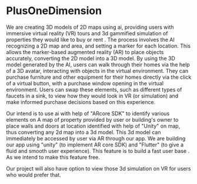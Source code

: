 # PlusOneDimension
We are creating 3D models of 2D maps using ai,  providing users with immersive virtual reality (VR) tours and 3d gammified simulation of properties they would like to buy or rent . The process involves the AI recognizing a 2D map and area, and setting a marker for each location. This allows the marker-based augmented reality (AR) to place objects accurately, converting the 2D model into a 3D model. By using the 3D model generated by the AI, users can walk through their homes via the help of a 3D avatar, interacting with objects in the virtual environment. They can purchase furniture and other equipment for their homes directly via the click of a virtual button, with a purchase window opening in the virtual environment. Users can swap these elements, such as different types of faucets in a sink, to view how they would look in VR (or simulation) and make informed purchase decisions based on this experience. 

Our intend is to use ai with help of "ARcore SDK" to identify various elements on A map of property provided by user or building's owner to place walls and doors at location identified with help of "Unity" on map, thus converting any 2d map into a 3d model. This 3d model can immediately be accessed by user via AR through our app.
We are building our app using "unity" (to implement AR core SDK) and "Flutter" (to give a fluid and smooth user experience).
This feature is to build a fast user base . As we intend to make this feature free.

Our project will also have option to view those 3d simulation on VR for users who would prefer that.
